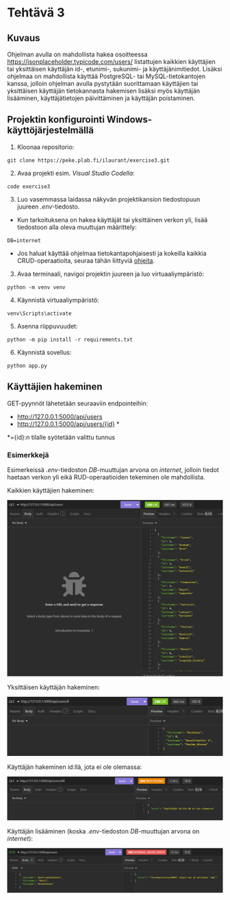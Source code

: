 # Tehtävä 3 

## Kuvaus
Ohjelman avulla on mahdollista hakea osoitteessa https://jsonplaceholder.typicode.com/users/ listattujen kaikkien käyttäjien tai yksittäisen käyttäjän id-, etunimi-, sukunimi- ja käyttäjänimitiedot. Lisäksi ohjelmaa on mahdollista käyttää PostgreSQL- tai MySQL-tietokantojen kanssa, jolloin ohjelman avulla pystytään suorittamaan käyttäjien tai yksittäisen käyttäjän tietokannasta hakemisen lisäksi myös käyttäjän lisääminen, käyttäjätietojen päivittäminen ja käyttäjän poistaminen.

## Projektin konfigurointi Windows-käyttöjärjestelmällä
1. Kloonaa repositorio:
```
git clone https://peke.plab.fi/ilaurant/exercise3.git
```
2. Avaa projekti esim. *Visual Studio Codella*:
```
code exercise3
```
3. Luo vasemmassa laidassa näkyvän projektikansion tiedostopuun juureen *.env*-tiedosto. 
- Kun tarkoituksena on hakea käyttäjät tai yksittäinen verkon yli, lisää tiedostoon alla oleva muuttujan määrittely:
```
DB=internet
```
- Jos haluat käyttää ohjelmaa tietokantapohjaisesti ja kokeilla kaikkia CRUD-operaatioita, seuraa tähän liittyviä [ohjeita](./usage_with_database.md).

3. Avaa terminaali, navigoi projektin juureen ja luo virtuaaliympäristö:
```
python -m venv venv
```
4. Käynnistä virtuaaliympäristö:
```
venv\Scripts\activate
```
5. Asenna riippuvuudet:
```
python -m pip install -r requirements.txt
```
6. Käynnistä sovellus:
```
python app.py
```

## Käyttäjien hakeminen

GET-pyynnöt lähetetään seuraaviin endpointeihin:
- http://127.0.0.1:5000/api/users
- http://127.0.0.1:5000/api/users/{id} *

*={id}:n tilalle syötetään valittu tunnus

### Esimerkkejä

Esimerkeissä *.env*-tiedoston *DB*-muuttujan arvona on *internet*, jolloin tiedot haetaan verkon yli eikä RUD-operaatioiden tekeminen ole mahdollista.

Kaikkien käyttäjien hakeminen:

![Käyttäjien hakeminen GET-pyynnöllä](./images/a1.png)

Yksittäisen käyttäjän hakeminen:

![Käyttäjän hakeminen GET-pyynnöllä käyttäjä-id:n perusteella](./images/a2.png)

Käyttäjän hakeminen id:llä, jota ei ole olemassa:

![Käyttäjän hakeminen GET-pyynnöllä, kun käyttäjää syötetyllä käyttäjä-id:llä ei ole olemassa](./images/a3.png)

Käyttäjän lisääminen (koska *.env*-tiedoston *DB*-muuttujan arvona on *internet*):

![Käyttäjän lisääminen POST-pyynnöllä ei ole mahdollista, ja se aiheuttaa virheen](./images/a4.png)


